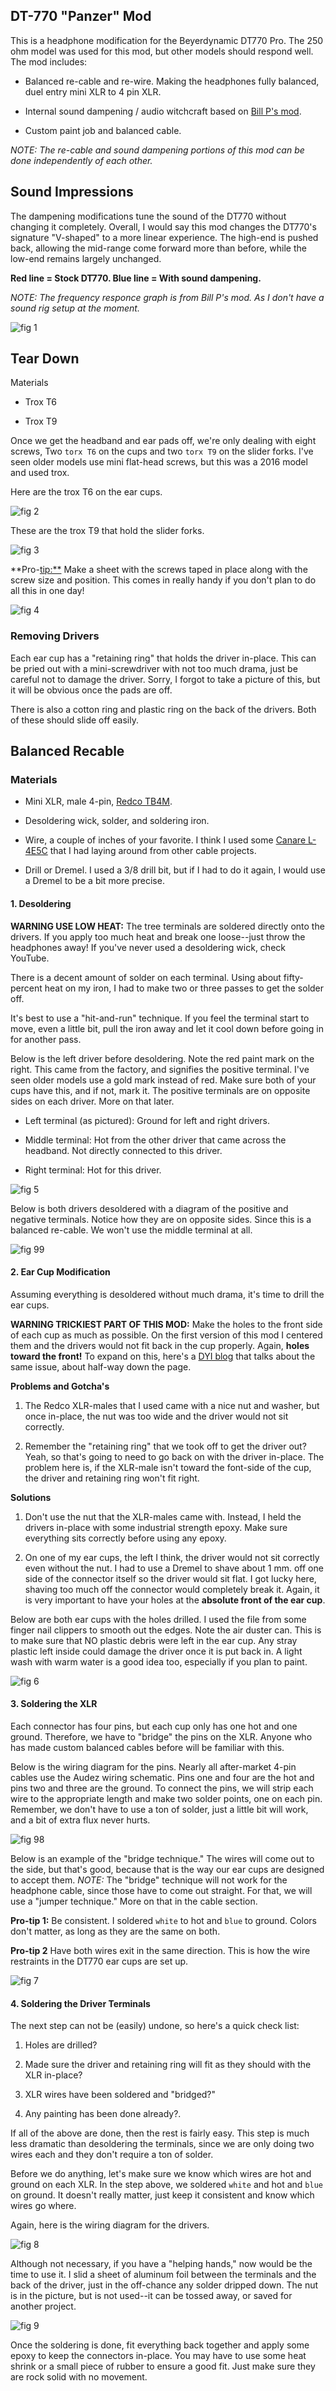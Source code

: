 DT-770 "Panzer" Mod
-------------------

This is a headphone modification for the Beyerdynamic DT770 Pro. The 250 ohm model was used for this mod, but other models should respond well. The mod includes:

-   Balanced re-cable and re-wire. Making the headphones fully balanced, duel entry mini XLR to 4 pin XLR.

-   Internal sound dampening / audio witchcraft based on [Bill P's mod](https://www.head-fi.org/f/threads/bill-ps-beyerdynamic-dt770-pro-modding-diary-including-sibilance-elimination.707992/).

-   Custom paint job and balanced cable.

*NOTE: The re-cable and sound dampening portions of this mod can be done independently of each other.*

Sound Impressions
-----------------

The dampening modifications tune the sound of the DT770 without changing it completely. Overall, I would say this mod changes the DT770's signature "V-shaped" to a more linear experience. The high-end is pushed back, allowing the mid-range come forward more than before, while the low-end remains largely unchanged.

**Red line = Stock DT770. Blue line = With sound dampening.**

*NOTE: The frequency responce graph is from Bill P's mod. As I don't have a sound rig setup at the moment.*

![fig 1](https://github.com/keberwein/keberwein.github.io/blob/master/images/dt770/billp_spectro.png?raw=true)

Tear Down
---------

Materials

-   Trox T6

-   Trox T9

Once we get the headband and ear pads off, we're only dealing with eight screws, Two `torx T6` on the cups and two `torx T9` on the slider forks. I've seen older models use mini flat-head screws, but this was a 2016 model and used trox.

Here are the trox T6 on the ear cups.

![fig 2](https://github.com/keberwein/keberwein.github.io/blob/master/images/dt770/screws_inside.jpg?raw=true)

These are the trox T9 that hold the slider forks.

![fig 3](https://github.com/keberwein/keberwein.github.io/blob/master/images/dt770/screws_outside.jpg?raw=true)

\*\*Pro-<tip:**> Make a sheet with the screws taped in place along with the screw size and position. This comes in really handy if you don't plan to do all this in one day!

![fig 4](https://github.com/keberwein/keberwein.github.io/blob/master/images/dt770/screw_sheet.jpg?raw=true)

### Removing Drivers

Each ear cup has a "retaining ring" that holds the driver in-place. This can be pried out with a mini-screwdriver with not too much drama, just be careful not to damage the driver. Sorry, I forgot to take a picture of this, but it will be obvious once the pads are off.

There is also a cotton ring and plastic ring on the back of the drivers. Both of these should slide off easily.

Balanced Recable
----------------

### Materials

-   Mini XLR, male 4-pin, [Redco TB4M](https://www.redco.com/Redco-TB4M.html).

-   Desoldering wick, solder, and soldering iron.

-   Wire, a couple of inches of your favorite. I think I used some [Canare L-4E5C](https://www.redco.com/Canare-L-4E5C.html) that I had laying around from other cable projects.

-   Drill or Dremel. I used a 3/8 drill bit, but if I had to do it again, I would use a Dremel to be a bit more precise.

#### 1. Desoldering

**WARNING USE LOW HEAT:** The tree terminals are soldered directly onto the drivers. If you apply too much heat and break one loose--just throw the headphones away! If you've never used a desoldering wick, check YouTube.

There is a decent amount of solder on each terminal. Using about fifty-percent heat on my iron, I had to make two or three passes to get the solder off.

It's best to use a "hit-and-run" technique. If you feel the terminal start to move, even a little bit, pull the iron away and let it cool down before going in for another pass.

Below is the left driver before desoldering. Note the red paint mark on the right. This came from the factory, and signifies the positive terminal. I've seen older models use a gold mark instead of red. Make sure both of your cups have this, and if not, mark it. The positive terminals are on opposite sides on each driver. More on that later.

-   Left terminal (as pictured): Ground for left and right drivers.

-   Middle terminal: Hot from the other driver that came across the headband. Not directly connected to this driver.

-   Right terminal: Hot for this driver.

![fig 5](https://github.com/keberwein/keberwein.github.io/blob/master/images/dt770/driver_unsoldered.jpg?raw=true)

Below is both drivers desoldered with a diagram of the positive and negative terminals. Notice how they are on opposite sides. Since this is a balanced re-cable. We won't use the middle terminal at all.

![fig 99](https://github.com/keberwein/keberwein.github.io/blob/master/images/dt770/drivers_plus_minus.jpg?raw=true)

#### 2. Ear Cup Modification

Assuming everything is desoldered without much drama, it's time to drill the ear cups.

**WARNING TRICKIEST PART OF THIS MOD:** Make the holes to the front side of each cup as much as possible. On the first version of this mod I centered them and the drivers would not fit back in the cup properly. Again, **holes toward the front!** To expand on this, here's a [DYI blog](http://www.diyaudioblog.com/2015/05/beyerdynamic-balanced-removable-4-pin.html) that talks about the same issue, about half-way down the page.

**Problems and Gotcha's**

1.  The Redco XLR-males that I used came with a nice nut and washer, but once in-place, the nut was too wide and the driver would not sit correctly.

2.  Remember the "retaining ring" that we took off to get the driver out? Yeah, so that's going to need to go back on with the driver in-place. The problem here is, if the XLR-male isn't toward the font-side of the cup, the driver and retaining ring won't fit right.

**Solutions**

1.  Don't use the nut that the XLR-males came with. Instead, I held the drivers in-place with some industrial strength epoxy. Make sure everything sits correctly before using any epoxy.

2.  On one of my ear cups, the left I think, the driver would not sit correctly even without the nut. I had to use a Dremel to shave about 1 mm. off one side of the connector itself so the driver would sit flat. I got lucky here, shaving too much off the connector would completely break it. Again, it is very important to have your holes at the **absolute front of the ear cup**.

Below are both ear cups with the holes drilled. I used the file from some finger nail clippers to smooth out the edges. Note the air duster can. This is to make sure that NO plastic debris were left in the ear cup. Any stray plastic left inside could damage the driver once it is put back in. A light wash with warm water is a good idea too, especially if you plan to paint.

![fig 6](https://github.com/keberwein/keberwein.github.io/blob/master/images/dt770/cups_holes.jpg?raw=true)

#### 3. Soldering the XLR

Each connector has four pins, but each cup only has one hot and one ground. Therefore, we have to "bridge" the pins on the XLR. Anyone who has made custom balanced cables before will be familiar with this.

Below is the wiring diagram for the pins. Nearly all after-market 4-pin cables use the Audez wiring schematic. Pins one and four are the hot and pins two and three are the ground. To connect the pins, we will strip each wire to the appropriate length and make two solder points, one on each pin. Remember, we don't have to use a ton of solder, just a little bit will work, and a bit of extra flux never hurts.

![fig 98](https://github.com/keberwein/keberwein.github.io/blob/master/images/dt770/audez_wiring.png?raw=true)

Below is an example of the "bridge technique." The wires will come out to the side, but that's good, because that is the way our ear cups are designed to accept them. *NOTE:* The "bridge" technique will not work for the headphone cable, since those have to come out straight. For that, we will use a "jumper technique." More on that in the cable section.

**Pro-tip 1:** Be consistent. I soldered `white` to hot and `blue` to ground. Colors don't matter, as long as they are the same on both.

**Pro-tip 2** Have both wires exit in the same direction. This is how the wire restraints in the DT770 ear cups are set up.

![fig 7](https://github.com/keberwein/keberwein.github.io/blob/master/images/dt770/xlr_bridge.jpg?raw=true)

#### 4. Soldering the Driver Terminals

The next step can not be (easily) undone, so here's a quick check list:

1.  Holes are drilled?

2.  Made sure the driver and retaining ring will fit as they should with the XLR in-place?

3.  XLR wires have been soldered and "bridged?"

4.  Any painting has been done already?.

If all of the above are done, then the rest is fairly easy. This step is much less dramatic than desoldering the terminals, since we are only doing two wires each and they don't require a ton of solder.

Before we do anything, let's make sure we know which wires are hot and ground on each XLR. In the step above, we soldered `white` and hot and `blue` on ground. It doesn't really matter, just keep it consistent and know which wires go where.

Again, here is the wiring diagram for the drivers.

![fig 8](https://github.com/keberwein/keberwein.github.io/blob/master/images/dt770/drivers_plus_minus.jpg?raw=true)

Although not necessary, if you have a "helping hands," now would be the time to use it. I slid a sheet of aluminum foil between the terminals and the back of the driver, just in the off-chance any solder dripped down. The nut is in the picture, but is not used--it can be tossed away, or saved for another project.

![fig 9](https://github.com/keberwein/keberwein.github.io/blob/master/images/dt770/helping_hands.jpg?raw=true)

Once the soldering is done, fit everything back together and apply some epoxy to keep the connectors in-place. You may have to use some heat shrink or a small piece of rubber to ensure a good fit. Just make sure they are rock solid with no movement.

